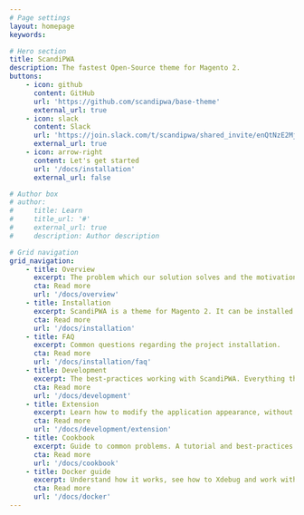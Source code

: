 ```yaml
---
# Page settings
layout: homepage
keywords:

# Hero section
title: ScandiPWA
description: The fastest Open-Source theme for Magento 2.
buttons:
    - icon: github
      content: GitHub
      url: 'https://github.com/scandipwa/base-theme'
      external_url: true
    - icon: slack
      content: Slack
      url: 'https://join.slack.com/t/scandipwa/shared_invite/enQtNzE2Mjg1Nzg3MTg5LTQwM2E2NmQ0NmQ2MzliMjVjYjQ1MTFiYWU5ODAyYTYyMGQzNWM3MDhkYzkyZGMxYTJlZWI1N2ExY2Q1MDMwMTk'
      external_url: true
    - icon: arrow-right
      content: Let's get started
      url: '/docs/installation'
      external_url: false

# Author box
# author:
#     title: Learn
#     title_url: '#'
#     external_url: true
#     description: Author description

# Grid navigation
grid_navigation:
    - title: Overview
      excerpt: The problem which our solution solves and the motivation behind the chosen technology stack.
      cta: Read more
      url: '/docs/overview'
    - title: Installation
      excerpt: ScandiPWA is a theme for Magento 2. It can be installed using Docker or on existing Magento instance.
      cta: Read more
      url: '/docs/installation'
    - title: FAQ
      excerpt: Common questions regarding the project installation.
      cta: Read more
      url: '/docs/installation/faq'
    - title: Development
      excerpt: The best-practices working with ScandiPWA. Everything that the developer must know.
      cta: Read more
      url: '/docs/development'
    - title: Extension
      excerpt: Learn how to modify the application appearance, without modifying the source files.
      cta: Read more
      url: '/docs/development/extension'
    - title: Cookbook
      excerpt: Guide to common problems. A tutorial and best-practices mix-up.
      cta: Read more
      url: '/docs/cookbook'
    - title: Docker guide
      excerpt: Understand how it works, see how to Xdebug and work with it's CLI.
      cta: Read more
      url: '/docs/docker'
---
```

